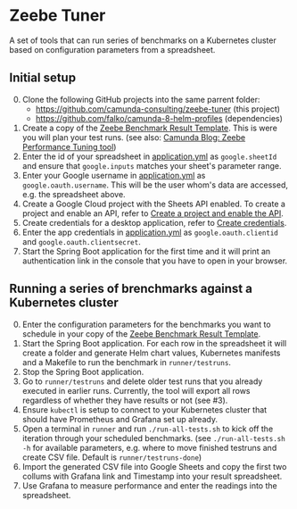 # Zeebe Tuner

A set of tools that can run series of benchmarks on a Kubernetes cluster based on configuration parameters from a spreadsheet.

## Initial setup

0. Clone the following GitHub projects into the same parrent folder:
    * https://github.com/camunda-consulting/zeebe-tuner (this project)
    * https://github.com/falko/camunda-8-helm-profiles (dependencies)
1. Create a copy of the [Zeebe Benchmark Result Template](https://docs.google.com/spreadsheets/d/1YZFp5uDd4783qTr7fvQIyXzoz8o01GLadurXLXU9sMc).
   This is were you will plan your test runs.
   (see also: [Camunda Blog: Zeebe Performance Tuning tool](https://camunda.com/blog/2020/11/zeebe-performance-tool/))
2. Enter the id of your spreadsheet in [application.yml](src/main/resources/application.yml) as `google.sheetId` and ensure that `google.inputs` matches your sheet's parameter range.
3. Enter your Google username in [application.yml](src/main/resources/application.yml) as `google.oauth.username`. This will be the user whom's data are accessed, e.g. the spreadsheet above.
4. Create a Google Cloud project with the Sheets API enabled. To create a project and enable an API, refer to [Create a project and enable the API](https://developers.google.com/workspace/guides/create-project).
5. Create credentials for a desktop application, refer to [Create credentials](https://developers.google.com/workspace/guides/create-credentials).
6. Enter the app credentials in [application.yml](src/main/resources/application.yml) as `google.oauth.clientid` and `google.oauth.clientsecret`.
7. Start the Spring Boot application for the first time and it will print an authentication link in the console
   that you have to open in your browser.

## Running a series of brenchmarks against a Kubernetes cluster
0. Enter the configuration parameters for the benchmarks you want to schedule in your copy of the [Zeebe Benchmark Result Template](https://docs.google.com/spreadsheets/d/1YZFp5uDd4783qTr7fvQIyXzoz8o01GLadurXLXU9sMc).
1. Start the Spring Boot application.
   For each row in the spreadsheet it will create a folder and generate
   Helm chart values, Kubernetes manifests and a Makefile to run the benchmark
   in `runner/testruns`.
2. Stop the Spring Boot application.
3. Go to `runner/testruns` and delete older test runs that you already executed in earlier runs.
   Currently, the tool will export all rows regardless of whether they have results or not (see #3).
4. Ensure `kubectl` is setup to connect to your Kubernetes cluster that should have Prometheus and Grafana set up already.
4. Open a terminal in `runner` and run `./run-all-tests.sh` to kick off the iteration through your scheduled benchmarks.
   (see `./run-all-tests.sh -h` for available parameters,
   e.g. where to move finished testruns and create CSV file.
   Default is `runner/testruns-done`)
5. Import the generated CSV file into Google Sheets and
   copy the first two collums with Grafana link and Timestamp into your result spreadsheet.
6. Use Grafana to measure performance and enter the readings into the spreadsheet.
